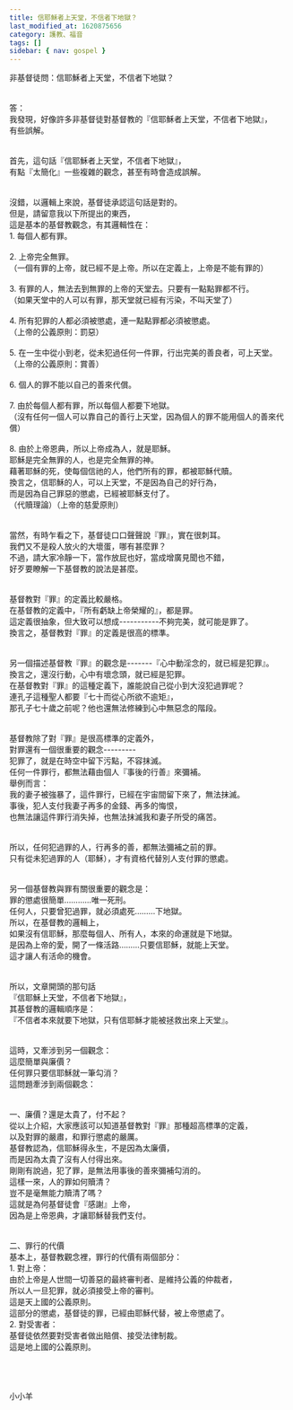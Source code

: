 ```yaml
---
title: 信耶穌者上天堂，不信者下地獄？
last_modified_at: 1620875656
category: 護教、福音
tags: []
sidebar: { nav: gospel }
---
```


<div>非基督徒問：信耶穌者上天堂，不信者下地獄？</div>
<div> </div>
<div> </div>
<div>答：</div>
<div>我發現，好像許多非基督徒對基督教的『信耶穌者上天堂，不信者下地獄』，</div>
<div>有些誤解。</div>
<div> </div>
<div> </div>
<div>首先，這句話『信耶穌者上天堂，不信者下地獄』，</div>
<div>有點『太簡化』一些複雜的觀念，甚至有時會造成誤解。</div>
<div> </div>
<div> </div>
<div>沒錯，以邏輯上來說，基督徒承認這句話是對的。</div>
<div>但是，請留意我以下所提出的東西，</div>
<div>這是基本的基督教觀念，有其邏輯性在：</div>
<div>1.<span style="white-space:pre"> </span>每個人都有罪。</div>
<div> </div>
<div>2.<span style="white-space:pre"> </span>上帝完全無罪。</div>
<div>（一個有罪的上帝，就已經不是上帝。所以在定義上，上帝是不能有罪的）</div>
<div> </div>
<div>3.<span style="white-space:pre"> </span>有罪的人，無法去到無罪的上帝的天堂去。只要有一點點罪都不行。</div>
<div>（如果天堂中的人可以有罪，那天堂就已經有污染，不叫天堂了）</div>
<div> </div>
<div>4.<span style="white-space:pre"> </span>所有犯罪的人都必須被懲處，連一點點罪都必須被懲處。</div>
<div>（上帝的公義原則：罰惡）</div>
<div> </div>
<div>5.<span style="white-space:pre"> </span>在一生中從小到老，從未犯過任何一件罪，行出完美的善良者，可上天堂。</div>
<div>（上帝的公義原則：賞善）</div>
<div> </div>
<div>6.<span style="white-space:pre"> </span>個人的罪不能以自己的善來代償。</div>
<div> </div>
<div>7.<span style="white-space:pre"> </span>由於每個人都有罪，所以每個人都要下地獄。</div>
<div>（沒有任何一個人可以靠自己的善行上天堂，因為個人的罪不能用個人的善來代償）</div>
<div> </div>
<div>8.<span style="white-space:pre"> </span>由於上帝恩典，所以上帝成為人，就是耶穌。</div>
<div>耶穌是完全無罪的人，也是完全無罪的神。</div>
<div>藉著耶穌的死，使每個信祂的人，他們所有的罪，都被耶穌代贖。</div>
<div>換言之，信耶穌的人，可以上天堂，不是因為自己的好行為，</div>
<div>而是因為自己罪惡的懲處，已經被耶穌支付了。</div>
<div>（代贖理論）（上帝的慈愛原則）</div>
<div> </div>
<div> </div>
<div>當然，有時乍看之下，基督徒口口聲聲說『罪』，實在很刺耳。</div>
<div>我們又不是殺人放火的大壞蛋，哪有甚麼罪？</div>
<div>不過，請大家冷靜一下，當作放屁也好，當成增廣見聞也不錯，</div>
<div>好歹要瞭解一下基督教的說法是甚麼。</div>
<div> </div>
<div> </div>
<div>基督教對『罪』的定義比較嚴格。</div>
<div>在基督教的定義中，『所有虧缺上帝榮耀的』，都是罪。</div>
<div>這定義很抽象，但大致可以想成-----------不夠完美，就可能是罪了。</div>
<div>換言之，基督教對『罪』的定義是很高的標準。</div>
<div> </div>
<div> </div>
<div>另一個描述基督教『罪』的觀念是-------『心中動淫念的，就已經是犯罪』。</div>
<div>換言之，還沒行動，心中有壞念頭，就已經是犯罪。</div>
<div>在基督教對『罪』的這種定義下，誰能說自己從小到大沒犯過罪呢？</div>
<div>連孔子這種聖人都要『七十而從心所欲不逾矩』，</div>
<div>那孔子七十歲之前呢？他也還無法修練到心中無惡念的階段。</div>
<div> </div>
<div> </div>
<div>基督教除了對『罪』是很高標準的定義外，</div>
<div>對罪還有一個很重要的觀念---------</div>
<div>犯罪了，就是在時空中留下污點，不容抹滅。</div>
<div>任何一件罪行，都無法藉由個人『事後的行善』來彌補。</div>
<div>舉例而言：</div>
<div>我的妻子被強暴了，這件罪行，已經在宇宙間留下來了，無法抹滅。</div>
<div>事後，犯人支付我妻子再多的金錢、再多的悔恨，</div>
<div>也無法讓這件罪行消失掉，也無法抹滅我和妻子所受的痛苦。</div>
<div> </div>
<div> </div>
<div>所以，任何犯過罪的人，行再多的善，都無法彌補之前的罪。</div>
<div>只有從未犯過罪的人（耶穌），才有資格代替別人支付罪的懲處。</div>
<div> </div>
<div> </div>
<div>另一個基督教與罪有關很重要的觀念是：</div>
<div>罪的懲處很簡單…………唯一死刑。</div>
<div>任何人，只要曾犯過罪，就必須處死………下地獄。</div>
<div>所以，在基督教的邏輯上，</div>
<div>如果沒有信耶穌，那麼每個人、所有人，本來的命運就是下地獄。</div>
<div>是因為上帝的愛，開了一條活路………只要信耶穌，就能上天堂。</div>
<div>這才讓人有活命的機會。</div>
<div> </div>
<div> </div>
<div>所以，文章開頭的那句話</div>
<div>『信耶穌上天堂，不信者下地獄』，</div>
<div>其基督教的邏輯順序是：</div>
<div>『不信者本來就要下地獄，只有信耶穌才能被拯救出來上天堂』。</div>
<div> </div>
<div> </div>
<div>這時，又牽涉到另一個觀念：</div>
<div>這麼簡單與廉價？</div>
<div>任何罪只要信耶穌就一筆勾消？</div>
<div>這問題牽涉到兩個觀念：</div>
<div> </div>
<div> </div>
<div>一、廉價？還是太貴了，付不起？</div>
<div>從以上介紹，大家應該可以知道基督教對『罪』那種超高標準的定義，</div>
<div>以及對罪的嚴肅，和罪行懲處的嚴厲。</div>
<div>基督教認為，信耶穌得永生，不是因為太廉價，</div>
<div>而是因為太貴了沒有人付得出來。</div>
<div>剛剛有說過，犯了罪，是無法用事後的善來彌補勾消的。</div>
<div>這樣一來，人的罪如何贖清？</div>
<div>豈不是毫無能力贖清了嗎？</div>
<div>這就是為何基督徒會『感謝』上帝，</div>
<div>因為是上帝恩典，才讓耶穌替我們支付。</div>
<div> </div>
<div> </div>
<div>二、罪行的代價</div>
<div>基本上，基督教觀念裡，罪行的代價有兩個部分：</div>
<div>1.<span style="white-space:pre"> </span>對上帝：</div>
<div>由於上帝是人世間一切善惡的最終審判者、是維持公義的仲裁者，</div>
<div>所以人一旦犯罪，就必須接受上帝的審判。</div>
<div>這是天上國的公義原則。</div>
<div>這部分的懲處，基督徒的罪，已經由耶穌代替，被上帝懲處了。</div>
<div>2.<span style="white-space:pre"> </span>對受害者：</div>
<div>基督徒依然要對受害者做出賠償、接受法律制裁。</div>
<div>這是地上國的公義原則。</div>
<div> </div>
<div> </div>
<div> </div>
<div> </div>
<div>小小羊</div>
<p> </p>
<p> </p>
<p> </p>
